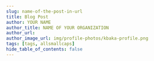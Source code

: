 ```yaml
---
slug: name-of-the-post-in-url
title: Blog Post
author: YOUR NAME
author_title: NAME OF YOUR ORGANIZATION
author_url:
author_image_url: img/profile-photos/kbaka-profile.png
tags: [tags, allsmallcaps]
hide_table_of_contents: false
---
```



